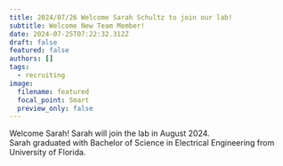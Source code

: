 ```yaml
---
title: 2024/07/26 Welcome Sarah Schultz to join our lab!
subtitle: Welcome New Team Member!
date: 2024-07-25T07:22:32.312Z
draft: false
featured: false
authors: []
tags:
  - recruiting
image:
  filename: featured
  focal_point: Smart
  preview_only: false
---
```

Welcome Sarah! Sarah will join the lab in August 2024.\
Sarah graduated with Bachelor of Science in Electrical Engineering from University of Florida. 
